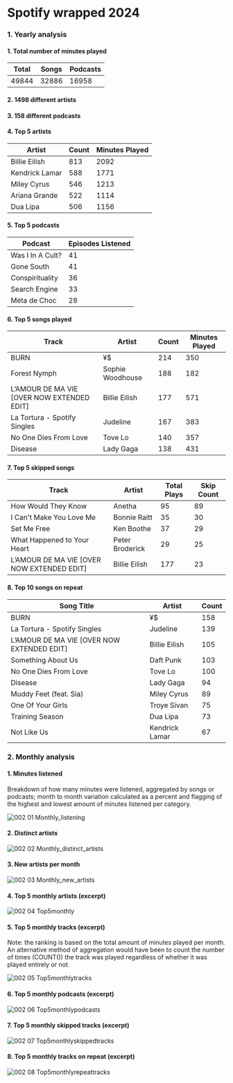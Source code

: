 # Spotify wrapped 2024

### 1. Yearly analysis

#### 1. Total number of minutes played

|Total|Songs|Podcasts|
|-----|-----|--------|
|49844|32886|	16958  |
		

#### 2. 1498 different artists
#### 3. 158 different podcasts
#### 4. Top 5 artists

| Artist        |Count|Minutes Played|
|---------------|-----|--------------|
| Billie Eilish |813  |2092          |
| Kendrick Lamar|588  |1771          |
| Miley Cyrus   |546  |1213          |
| Ariana Grande |522  |1114          |
| Dua Lipa      |506  |1156          |

#### 5. Top 5 podcasts

| Podcast         | Episodes Listened |
|-----------------|-------------------|
| Was I In A Cult?| 41                |
| Gone South      | 41                |
| Conspirituality | 36                |
| Search Engine   | 33                |
| Méta de Choc    | 28                |

#### 6. Top 5 songs played

| Track                                     | Artist             | Count | Minutes Played |
|-------------------------------------------|--------------------|-------|----------------|
| BURN                                      | ¥$                 | 214   | 350            |
| Forest Nymph                              | Sophie Woodhouse   | 188   | 182            |
| L’AMOUR DE MA VIE [OVER NOW EXTENDED EDIT]| Billie Eilish      | 177   | 571            |
| La Tortura - Spotify Singles              | Judeline           | 167   | 383            |
| No One Dies From Love                     | Tove Lo            | 140   | 357            |
| Disease                                   | Lady Gaga          | 138   | 431            |

#### 7. Top 5 skipped songs

| Track                                                    | Artist     | Total Plays | Skip Count |
|-----------------------------------------------------------------------|-------------------|-------------|------------|
| How Would They Know                                                    | Anetha            | 95          | 89         |
| I Can't Make You Love Me                                               | Bonnie Raitt      | 35          | 30         |
| Set Me Free                                                            | Ken Boothe        | 37          | 29         |
| What Happened to Your Heart | Peter Broderick           | 29          | 25         |
|L’AMOUR DE MA VIE [OVER NOW EXTENDED EDIT]| Billie Eilish| 177         | 23         |

#### 8. Top 10 songs on repeat

| Song Title                                        | Artist              | Count      |
|---------------------------------------------------|---------------------|------------|
| BURN                                              | ¥$                  | 158        |
| La Tortura - Spotify Singles                      | Judeline            | 139        |
| L’AMOUR DE MA VIE [OVER NOW EXTENDED EDIT]        | Billie Eilish       | 105        |
| Something About Us                                | Daft Punk           | 103        |
| No One Dies From Love                             | Tove Lo             | 100        |
| Disease                                           | Lady Gaga           | 94         |
| Muddy Feet (feat. Sia)                            | Miley Cyrus         | 89         |
| One Of Your Girls                                 | Troye Sivan         | 75         |
| Training Season                                   | Dua Lipa            | 73         |
| Not Like Us                                       | Kendrick Lamar      | 67         |

### 2. Monthly analysis
#### 1. Minutes listened
Breakdown of how many minutes were listened, aggregated by songs or podcasts; month to month variation calculated as a percent and flagging of the highest and lowest amount of minutes listened per category.

![002 01 Monthly_listening](https://github.com/user-attachments/assets/43ee7bf9-9d70-4fb0-9246-d9cd418fafc8)

#### 2. Distinct artists
![002 02 Monthly_distinct_artists](https://github.com/user-attachments/assets/ffe52a87-5aa8-44d4-933a-35b298df09e2)

#### 3. New artists per month

![002 03 Monthly_new_artists](https://github.com/user-attachments/assets/4666d937-a106-4488-bfb7-f897e55fb4bd)

#### 4. Top 5 monthly artists (excerpt)

![002 04 Top5monthly](https://github.com/user-attachments/assets/56037083-aa73-479b-ab00-1c91669a14c5)

#### 5. Top 5 monthly tracks (excerpt)
Note: the ranking is based on the total amount of minutes played per month. An alternative method of aggregation would have been to count the number of times (COUNT()) the track was played regardless of whether it was played entirely or not.

![002 05 Top5monthlytracks](https://github.com/user-attachments/assets/1588bab4-b12a-4ae5-b824-5bf224d42b59)

#### 6. Top 5 monthly podcasts (excerpt)

![002 06 Top5monthlypodcasts](https://github.com/user-attachments/assets/565bf00a-16aa-4848-96d6-4d9fd5601292)

#### 7. Top 5 monthly skipped tracks (excerpt)

![002 07 Top5monthlyskippedtracks](https://github.com/user-attachments/assets/08088eb3-3a98-4863-8642-92f15355b57a)

#### 8. Top 5 monthly tracks on repeat (excerpt)

![002 08 Top5monthlyrepeattracks](https://github.com/user-attachments/assets/6c31a95c-bd9a-440d-91ef-deb9b035f9b8)
